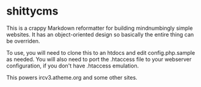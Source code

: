 shittycms
=========

This is a crappy Markdown reformatter for building mindnumbingly simple websites.  It has an
object-oriented design so basically the entire thing can be overriden.

To use, you will need to clone this to an htdocs and edit config.php.sample as needed.  You
will also need to port the .htaccess file to your webserver configuration, if you don't have
.htaccess emulation.

This powers ircv3.atheme.org and some other sites.

